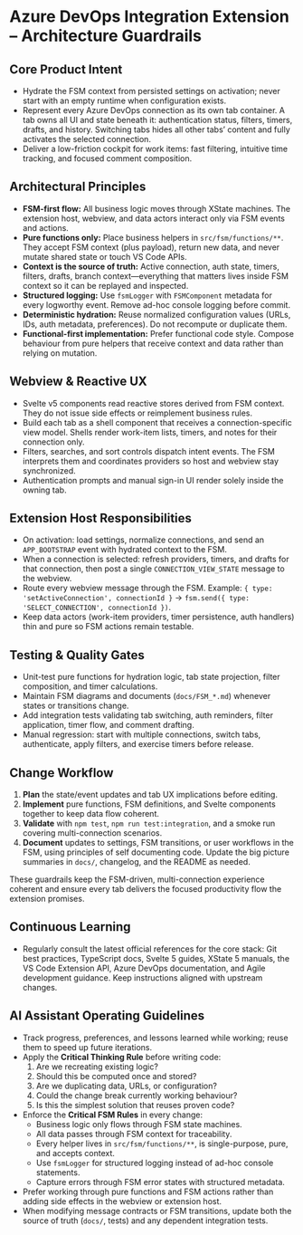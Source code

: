 # Azure DevOps Integration Extension – Architecture Guardrails

## Core Product Intent

- Hydrate the FSM context from persisted settings on activation; never start with an empty runtime when configuration exists.
- Represent every Azure DevOps connection as its own tab container. A tab owns all UI and state beneath it: authentication status, filters, timers, drafts, and history. Switching tabs hides all other tabs’ content and fully activates the selected connection.
- Deliver a low-friction cockpit for work items: fast filtering, intuitive time tracking, and focused comment composition.

## Architectural Principles

- **FSM-first flow:** All business logic moves through XState machines. The extension host, webview, and data actors interact only via FSM events and actions.
- **Pure functions only:** Place business helpers in `src/fsm/functions/**`. They accept FSM context (plus payload), return new data, and never mutate shared state or touch VS Code APIs.
- **Context is the source of truth:** Active connection, auth state, timers, filters, drafts, branch context—everything that matters lives inside FSM context so it can be replayed and inspected.
- **Structured logging:** Use `fsmLogger` with `FSMComponent` metadata for every logworthy event. Remove ad-hoc console logging before commit.
- **Deterministic hydration:** Reuse normalized configuration values (URLs, IDs, auth metadata, preferences). Do not recompute or duplicate them.
- **Functional-first implementation:** Prefer functional code style. Compose behaviour from pure helpers that receive context and data rather than relying on mutation.

## Webview & Reactive UX

- Svelte v5 components read reactive stores derived from FSM context. They do not issue side effects or reimplement business rules.
- Build each tab as a shell component that receives a connection-specific view model. Shells render work-item lists, timers, and notes for their connection only.
- Filters, searches, and sort controls dispatch intent events. The FSM interprets them and coordinates providers so host and webview stay synchronized.
- Authentication prompts and manual sign-in UI render solely inside the owning tab.

## Extension Host Responsibilities

- On activation: load settings, normalize connections, and send an `APP_BOOTSTRAP` event with hydrated context to the FSM.
- When a connection is selected: refresh providers, timers, and drafts for that connection, then post a single `CONNECTION_VIEW_STATE` message to the webview.
- Route every webview message through the FSM. Example: `{ type: 'setActiveConnection', connectionId }` → `fsm.send({ type: 'SELECT_CONNECTION', connectionId })`.
- Keep data actors (work-item providers, timer persistence, auth handlers) thin and pure so FSM actions remain testable.

## Testing & Quality Gates

- Unit-test pure functions for hydration logic, tab state projection, filter composition, and timer calculations.
- Maintain FSM diagrams and documents (`docs/FSM_*.md`) whenever states or transitions change.
- Add integration tests validating tab switching, auth reminders, filter application, timer flow, and comment drafting.
- Manual regression: start with multiple connections, switch tabs, authenticate, apply filters, and exercise timers before release.

## Change Workflow

1. **Plan** the state/event updates and tab UX implications before editing.
2. **Implement** pure functions, FSM definitions, and Svelte components together to keep data flow coherent.
3. **Validate** with `npm test`, `npm run test:integration`, and a smoke run covering multi-connection scenarios.
4. **Document** updates to settings, FSM transitions, or user workflows in the FSM, using principles of self documenting code. Update the big picture summaries in `docs/`, changelog, and the README as needed.

These guardrails keep the FSM-driven, multi-connection experience coherent and ensure every tab delivers the focused productivity flow the extension promises.

## Continuous Learning

- Regularly consult the latest official references for the core stack: Git best practices, TypeScript docs, Svelte 5 guides, XState 5 manuals, the VS Code Extension API, Azure DevOps documentation, and Agile development guidance. Keep instructions aligned with upstream changes.

## AI Assistant Operating Guidelines

- Track progress, preferences, and lessons learned while working; reuse them to speed up future iterations.
- Apply the **Critical Thinking Rule** before writing code:
  1.  Are we recreating existing logic?
  2.  Should this be computed once and stored?
  3.  Are we duplicating data, URLs, or configuration?
  4.  Could the change break currently working behaviour?
  5.  Is this the simplest solution that reuses proven code?
- Enforce the **Critical FSM Rules** in every change:
  - Business logic only flows through FSM state machines.
  - All data passes through FSM context for traceability.
  - Every helper lives in `src/fsm/functions/**`, is single-purpose, pure, and accepts context.
  - Use `fsmLogger` for structured logging instead of ad-hoc console statements.
  - Capture errors through FSM error states with structured metadata.
- Prefer working through pure functions and FSM actions rather than adding side effects in the webview or extension host.
- When modifying message contracts or FSM transitions, update both the source of truth (`docs/`, tests) and any dependent integration tests.
